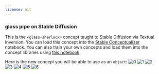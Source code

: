 ```yaml
---
license: mit
---
```

### glass pipe on Stable Diffusion
This is the `<glass-sherlock>` concept taught to Stable Diffusion via Textual Inversion. You can load this concept into the [Stable Conceptualizer](https://colab.research.google.com/github/huggingface/notebooks/blob/main/diffusers/stable_conceptualizer_inference.ipynb) notebook. You can also train your own concepts and load them into the concept libraries using [this notebook](https://colab.research.google.com/github/huggingface/notebooks/blob/main/diffusers/sd_textual_inversion_training.ipynb).

Here is the new concept you will be able to use as an `object`:
![<glass-sherlock> 0](https://huggingface.co/sd-concepts-library/glass-pipe/resolve/main/concept_images/5.jpeg)
![<glass-sherlock> 1](https://huggingface.co/sd-concepts-library/glass-pipe/resolve/main/concept_images/6.jpeg)
![<glass-sherlock> 2](https://huggingface.co/sd-concepts-library/glass-pipe/resolve/main/concept_images/3.jpeg)
![<glass-sherlock> 3](https://huggingface.co/sd-concepts-library/glass-pipe/resolve/main/concept_images/0.jpeg)
![<glass-sherlock> 4](https://huggingface.co/sd-concepts-library/glass-pipe/resolve/main/concept_images/2.jpeg)
![<glass-sherlock> 5](https://huggingface.co/sd-concepts-library/glass-pipe/resolve/main/concept_images/1.jpeg)
![<glass-sherlock> 6](https://huggingface.co/sd-concepts-library/glass-pipe/resolve/main/concept_images/4.jpeg)

